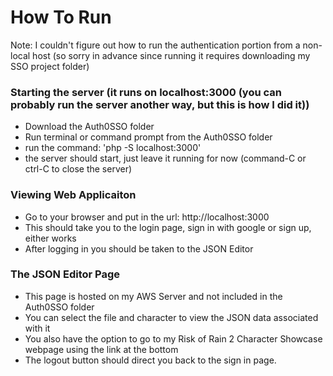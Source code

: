 # How To Run
Note: I couldn't figure out how to run the authentication portion from a non-local host (so sorry in advance since running it requires downloading my SSO project folder)

### Starting the server (it runs on localhost:3000 (you can probably run the server another way, but this is how I did it))
- Download the Auth0SSO folder
- Run terminal or command prompt from the Auth0SSO folder
- run the command: 'php -S localhost:3000'
- the server should start, just leave it running for now (command-C or ctrl-C to close the server)

### Viewing Web Applicaiton
- Go to your browser and put in the url: http://localhost:3000
- This should take you to the login page, sign in with google or sign up, either works
- After logging in you should be taken to the JSON Editor

### The JSON Editor Page
- This page is hosted on my AWS Server and not included in the Auth0SSO folder
- You can select the file and character to view the JSON data associated with it
- You also have the option to go to my Risk of Rain 2 Character Showcase webpage using the link at the bottom
- The logout button should direct you back to the sign in page.

